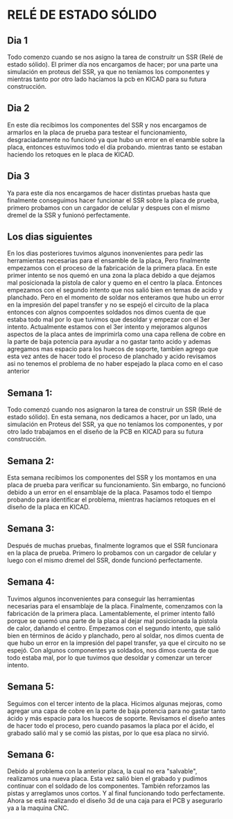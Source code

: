 # RELÉ DE ESTADO SÓLIDO
## Dia 1
Todo comenzo cuando se nos asigno la tarea de construitr un SSR (Relé de estado sólido). El primer día nos encargamos de hacer; por una parte una simulación en proteus del SSR, ya que no teníamos los componentes y mientras tanto por otro lado hacíamos la pcb en KICAD para su futura construcción.

## Dia 2
En este día recibimos los componentes del SSR y nos encargamos de armarlos en la placa de prueba para testear el funcionamiento, desgraciadamente no funcionó ya que hubo un error en el enamble sobre la placa, entonces estuvimos todo el día probando. mientras tanto se estaban haciendo los retoques en le placa de KICAD.

## Dia 3
Ya para este día nos encargamos de hacer distintas pruebas hasta que finalmente conseguimos hacer funcionar el SSR sobre la placa de prueba, primero probamos con un cargador de celular y despues con el mismo dremel de la SSR y funionó perfectamente.

## Los dias siguientes
En los dias posteriores tuvimos algunos inonvenientes para pedir las herramientas necesarias para el ensamble de la placa, Pero finalmente empezamos con el proceso de la fabricación de la primera placa. En este primer intento se nos quemó en una zona la placa debido a que dejamos mal posicionada la pistola de calor y quemo en el centro la placa. Entonces empezamos con el segundo intento que nos salió bien en temas de acido y planchado. Pero en el momento de soldar nos enteramos que hubo un error en la impresión del papel transfer y no se espejó el circuito de la placa entonces con algnos compoentes soldados nos dimos cuenta de que estaba todo mal por lo que tuvimos que desoldar y empezar con el 3er intento. Actualmente estamos con el 3er intento y mejoramos algunos aspectos de la placa antes de imprimirla como una capa rellena de cobre en la parte de baja potencia para ayudar a no gastar tanto acido y ademas agregamos mas espacio para los huecos de soporte, tambíen agrego que esta vez antes de hacer todo el proceso de planchado y acido revisamos asi no tenemos el problema de no haber espejado la placa como en el caso anterior



## Semana 1: 
Todo comenzó cuando nos asignaron la tarea de construir un SSR (Relé de estado sólido). En esta semana, nos dedicamos a hacer, por un lado, una simulación en Proteus del SSR, ya que no teníamos los componentes, y por otro lado trabajamos en el diseño de la PCB en KICAD para su futura construcción.

## Semana 2:
Esta semana recibimos los componentes del SSR y los montamos en una placa de prueba para verificar su funcionamiento. Sin embargo, no funcionó debido a un error en el ensamblaje de la placa. Pasamos todo el tiempo probando para identificar el problema, mientras hacíamos retoques en el diseño de la placa en KICAD.

## Semana 3:
Después de muchas pruebas, finalmente logramos que el SSR funcionara en la placa de prueba. Primero lo probamos con un cargador de celular y luego con el mismo dremel del SSR, donde funcionó perfectamente.

## Semana 4:
Tuvimos algunos inconvenientes para conseguir las herramientas necesarias para el ensamblaje de la placa. Finalmente, comenzamos con la fabricación de la primera placa. Lamentablemente, el primer intento falló porque se quemó una parte de la placa al dejar mal posicionada la pistola de calor, dañando el centro. Empezamos con el segundo intento, que salió bien en términos de ácido y planchado, pero al soldar, nos dimos cuenta de que hubo un error en la impresión del papel transfer, ya que el circuito no se espejó. Con algunos componentes ya soldados, nos dimos cuenta de que todo estaba mal, por lo que tuvimos que desoldar y comenzar un tercer intento.

## Semana 5:
Seguimos con el tercer intento de la placa. Hicimos algunas mejoras, como agregar una capa de cobre en la parte de baja potencia para no gastar tanto ácido y más espacio para los huecos de soporte. Revisamos el diseño antes de hacer todo el proceso, pero cuando pasamos la placa por el ácido, el grabado salió mal y se comió las pistas, por lo que esa placa no sirvió.

## Semana 6:
Debido al problema con la anterior placa, la cual no era "salvable", realizamos una nueva placa. Esta vez salió bien el grabado y pudimos continuar con el soldado de los componentes. También reforzamos las pistas y arreglamos unos cortos. Y al final funcionando todo perfectamente. Ahora se está realizando el diseño 3d de una caja para el PCB y asegurarlo ya a la maquina CNC.
